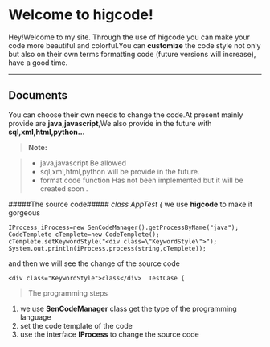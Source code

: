 Welcome to higcode!
===================


Hey!Welcome to my site. Through the use of higcode you can make your code more beautiful and colorful.You can <i class="icon-cog"></i> **customize** the code style not only but also on their own terms formatting code (future versions will increase), have a good time.

----------


Documents
-------------
You can choose their own needs to change the code.At present mainly provide are **java,javascript**,We also provide in the future with **sql,xml,html,python...**


> **Note:**

> - java,javascript Be allowed
> - sql,xml,html,python will be provide in the future.
> - format code function Has not been implemented but it will be created soon .

#####The source code#####
*class AppTest {*
we use **higcode** to make it gorgeous

    IProcess iProcess=new SenCodeManager().getProcessByName("java");
    CodeTemplete cTemplete=new CodeTemplete();
    cTemplete.setKeywordStyle("<div class=\"KeywordStyle\">");
    System.out.println(iProcess.process(string,cTemplete));
and then we will see the change of the source code

    <div class="KeywordStyle">class</div>  TestCase {

> The programming steps

 1. we use **SenCodeManager** class get the type of the programming language
 2. set the code template of the code
 3. use the interface **IProcess** to change the source code

